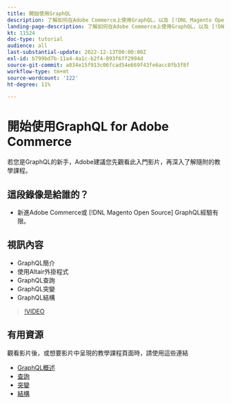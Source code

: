 ```yaml
---
title: 開始使用GraphQL
description: 了解如何在Adobe Commerce上使用GraphQL，以及 [!DNL Magento Open Source]. 了解如何使用查詢、變動和結構描述。
landing-page-description: 了解如何在Adobe Commerce上使用GraphQL，以及 [!DNL Magento Open Source]. 了解如何使用查詢、變動和結構描述。
kt: 11524
doc-type: tutorial
audience: all
last-substantial-update: 2022-12-13T00:00:00Z
exl-id: b799bd7b-11a4-4a1c-b2f4-893f6ff2994d
source-git-commit: a034e15f913c06fcad54e669f43fe6acc8fb3f8f
workflow-type: tm+mt
source-wordcount: '122'
ht-degree: 11%

---
```


# 開始使用GraphQL for Adobe Commerce

若您是GraphQL的新手，Adobe建議您先觀看此入門影片，再深入了解隨附的教學課程。

## 這段錄像是給誰的？

* 新進Adobe Commerce或 [!DNL Magento Open Source] GraphQL經驗有限。

## 視訊內容

* GraphQL簡介
* 使用Altair外掛程式
* GraphQL查詢
* GraphQL突變
* GraphQL結構

>[!VIDEO](https://video.tv.adobe.com/v/3412302/graphql)

## 有用資源

觀看影片後，或想要影片中呈現的教學課程頁面時，請使用這些連結

* [GraphQL概述](./intro-graphql.md)
* [查詢](./graphql-queries.md)
* [突變](./graphql-mutations.md)
* [結構](./graphql-schema.md)
